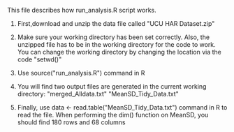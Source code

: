 This file describes how run_analysis.R script works.

1. First,download and unzip the data file called "UCU HAR Dataset.zip"

2. Make sure your working directory has been set correctly. Also, the unzipped file has to be in
the working directory for the code to work. You can change the working directory by changing 
the location via the code "setwd()"

3. Use source("run_analysis.R") command in R

4. You will find two output files are generated in the current working directory:
"merged_Alldata.txt"
"MeanSD_Tidy_Data.txt"

5. Finally, use data <- read.table("MeanSD_Tidy_Data.txt") command in R to read the file. 
 When performing the dim() function on MeanSD, you should find 180 rows and 68 columns
